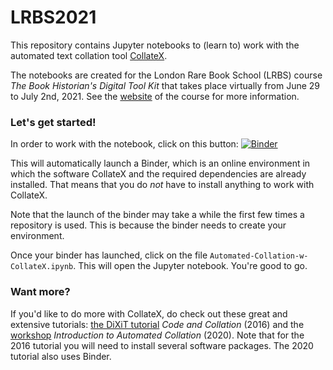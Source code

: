 # LRBS2021
This repository contains Jupyter notebooks to (learn to) work with the automated text collation tool [CollateX](https://collatex.net/).

The notebooks are created for the London Rare Book School (LRBS) course *The Book Historian's Digital Tool Kit* that takes place virtually from June 29 to July 2nd, 2021. See the [website](https://port.sas.ac.uk/course/view.php?id=190) of the course for more information.

### Let's get started!
In order to work with the notebook, click on this button: [![Binder](https://mybinder.org/badge_logo.svg)](https://mybinder.org/v2/gh/bleekere/LRBS2021/HEAD)

This will automatically launch a Binder, which is an online environment in which the software CollateX and the required dependencies are already installed. That means that you do *not* have to install anything to work with CollateX. 

Note that the launch of the binder may take a while the first few times a repository is used. This is because the binder needs to create your environment.

Once your binder has launched, click on the file `Automated-Collation-w-CollateX.ipynb`. This will open the Jupyter notebook. You're good to go.

### Want more?

If you'd like to do more with CollateX, do check out these great and extensive tutorials: [the DiXiT tutorial](https://github.com/DiXiT-eu/collatex-tutorial) *Code and Collation* (2016) and the [workshop](https://automaticcollationlausanne2020.github.io/) *Introduction to Automated Collation* (2020). Note that for the 2016 tutorial you will need to install several software packages. The 2020 tutorial also uses Binder.